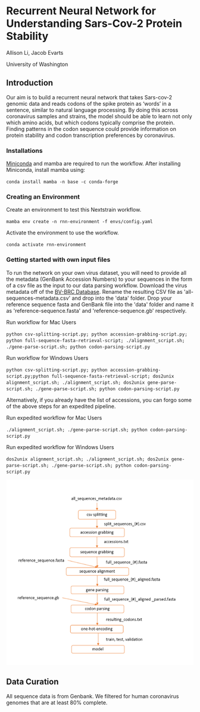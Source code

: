 # Recurrent Neural Network for Understanding Sars-Cov-2 Protein Stability 

Allison Li, Jacob Evarts

University of Washington

## Introduction
Our aim is to build a recurrent neural network that takes Sars-cov-2 genomic data and reads codons of the spike protein as ‘words’ in a sentence, similar to natural language processing. By doing this across coronavirus samples and strains, the model should be able to learn not only which amino acids, but which codons typically comprise the protein. Finding patterns in the codon sequence could provide information on protein stability and codon transcription preferences by coronavirus.

### Installations
[Miniconda](https://docs.conda.io/en/latest/miniconda.html) and mamba are required to run the workflow. After installing Miniconda, install mamba using:

`conda install mamba -n base -c conda-forge`

### Creating an Environment
Create an environment to test this Nextstrain workflow.

`mamba env create -n rnn-environment -f envs/config.yaml`

Activate the environment to use the workflow.

`conda activate rnn-environment`


### Getting started with own input files
To run the network on your own virus dataset, you will need to provide all the metadata (GenBank Accession Numbers) to your sequences in the form of a csv file as the input to our data parsing workflow.
Download the virus metadata off of the [BV-BRC Database](https://www.bv-brc.org/). Rename the resulting CSV file as 'all-sequences-metadata.csv' and drop into the 'data' folder. Drop your reference sequence fasta and GenBank file into the 'data' folder and name it as 'reference-sequence.fasta' and 'reference-sequence.gb' respectively.

Run workflow for Mac Users

`python csv-splitting-script.py; python accession-grabbing-script.py; python full-sequence-fasta-retrieval-script; ./alignment_script.sh; ./gene-parse-script.sh; python codon-parsing-script.py`

Run workflow for Windows Users

`python csv-splitting-script.py; python accession-grabbing-script.py;python full-sequence-fasta-retrieval-script; dos2unix alignment_script.sh; ./alignment_script.sh; dos2unix gene-parse-script.sh; ./gene-parse-script.sh; python codon-parsing-script.py`

Alternatively, if you already have the list of accessions, you can forgo some of the above steps for an expedited pipeline. 

Run expedited workflow for Mac Users

`./alignment_script.sh; ./gene-parse-script.sh; python codon-parsing-script.py`

Run expedited workflow for Windows Users

`dos2unix alignment_script.sh; ./alignment_script.sh; dos2unix gene-parse-script.sh; ./gene-parse-script.sh; python codon-parsing-script.py`

<p align="center">
     <img src="images/data-processing-workflow.png" alt="workflow diagram for data processing steps" width="600"/>
</p>

## Data Curation
All sequence data is from Genbank. We filtered for human coronavirus genomes that are at least 80% complete. 
